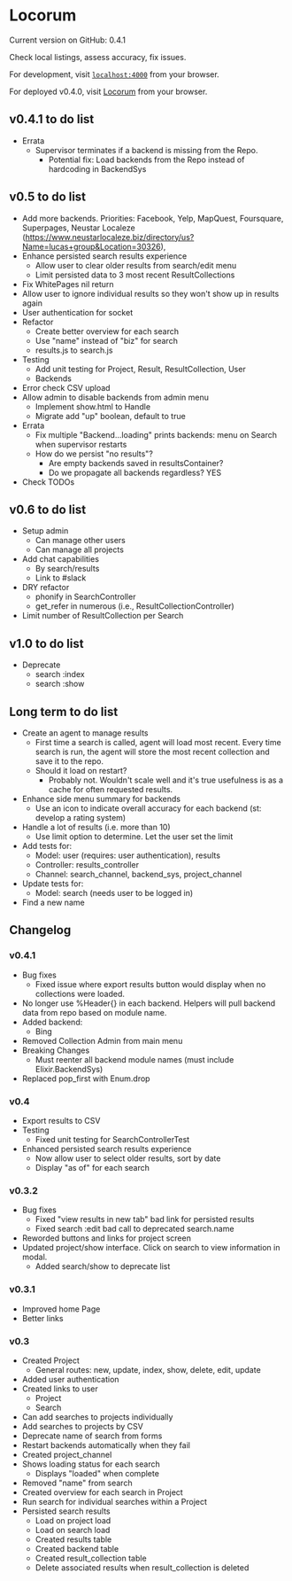 # Locorum

Current version on GitHub: 0.4.1

Check local listings, assess accuracy, fix issues.

For development, visit [`localhost:4000`](http://localhost:4000) from your browser.

For deployed v0.4.0, visit [Locorum](https://boiling-beach-47326.herokuapp.com/) from your browser.

## v0.4.1 to do list
- Errata
  - Supervisor terminates if a backend is missing from the Repo.
    - Potential fix: Load backends from the Repo instead of hardcoding in BackendSys

## v0.5 to do list
- Add more backends. Priorities: Facebook, Yelp, MapQuest, Foursquare, Superpages, Neustar Localeze (https://www.neustarlocaleze.biz/directory/us?Name=lucas+group&Location=30326),
- Enhance persisted search results experience
  - Allow user to clear older results from search/edit menu
  - Limit persisted data to 3 most recent ResultCollections
- Fix WhitePages nil return
- Allow user to ignore individual results so they won't show up in results again
- User authentication for socket
- Refactor
  - Create better overview for each search
  - Use "name" instead of "biz" for search
  - results.js to search.js
- Testing
  - Add unit testing for Project, Result, ResultCollection, User
  - Backends
- Error check CSV upload
- Allow admin to disable backends from admin menu
  - Implement show.html to Handle
  - Migrate add "up" boolean, default to true
- Errata
  - Fix multiple "Backend...loading" prints backends: menu on Search when supervisor restarts
  - How do we persist "no results"?
    - Are empty backends saved in resultsContainer?
    - Do we propagate all backends regardless? YES
- Check TODOs

## v0.6 to do list
- Setup admin
  - Can manage other users
  - Can manage all projects
- Add chat capabilities
  - By search/results
  - Link to #slack
- DRY refactor
  - phonify in SearchController
  - get_refer in numerous (i.e., ResultCollectionController)
- Limit number of ResultCollection per Search

## v1.0 to do list
- Deprecate
  - search :index
  - search :show

## Long term to do list

- Create an agent to manage results
  - First time a search is called, agent will load most recent. Every time search is run, the agent will store the most recent collection and save it to the repo.
  - Should it load on restart?
    - Probably not. Wouldn't scale well and it's true usefulness is as a cache for often requested results.
- Enhance side menu summary for backends
  - Use an icon to indicate overall accuracy for each backend (st: develop a rating system)
- Handle a lot of results (i.e. more than 10)
  - Use limit option to determine. Let the user set the limit
- Add tests for:
  - Model: user (requires: user authentication), results
  - Controller: results_controller
  - Channel: search_channel, backend_sys, project_channel
- Update tests for:
  - Model: search (needs user to be logged in)
- Find a new name

## Changelog

### v0.4.1
- Bug fixes
  - Fixed issue where export results button would display when no collections were loaded.
- No longer use %Header{} in each backend. Helpers will pull backend data from repo based on module name.
- Added backend:
  - Bing
- Removed Collection Admin from main menu
- Breaking Changes
  - Must reenter all backend module names (must include Elixir.BackendSys)
- Replaced pop_first with Enum.drop

### v0.4
- Export results to CSV
- Testing
  - Fixed unit testing for SearchControllerTest
- Enhanced persisted search results experience
  - Now allow user to select older results, sort by date
  - Display "as of" for each search

### v0.3.2
- Bug fixes
  - Fixed "view results in new tab" bad link for persisted results
  - Fixed search :edit bad call to deprecated search.name
- Reworded buttons and links for project screen
- Updated project/show interface. Click on search to view information in modal.
  - Added search/show to deprecate list

### v0.3.1
- Improved home Page
- Better links

### v0.3
- Created Project
  - General routes: new, update, index, show, delete, edit, update
- Added user authentication
- Created links to user
  - Project
  - Search
- Can add searches to projects individually
- Add searches to projects by CSV
- Deprecate name of search from forms
- Restart backends automatically when they fail
- Created project_channel
- Shows loading status for each search
  - Displays "loaded" when complete
- Removed "name" from search
- Created overview for each search in Project
- Run search for individual searches within a Project
- Persisted search results
  - Load on project load
  - Load on search load
  - Created results table
  - Created backend table
  - Created result_collection table
  - Delete associated results when result_collection is deleted
